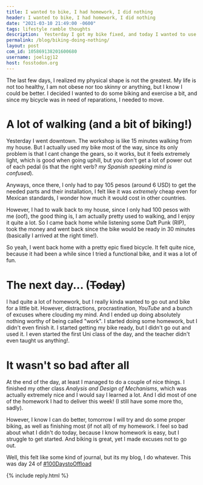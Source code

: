 ```yaml
---
title: I wanted to bike, I had homework, I did nothing 
header: I wanted to bike, I had homework, I did nothing
date: "2021-03-10 21:49:00 -0600"
tags: lifestyle ramble thoughts
description:  Yesterday I got my bike fixed, and today I wanted to use it, but I guess that everyday does not go the way you expect it to go
permalink: /blog/biking-doing-nothing/
layout: post
com_id: 105869138201600680
username: joeligj12
host: fosstodon.org
---
```


The last few days, I realized my physical shape is not the greatest. My life is not too healthy, I am not obese nor too skinny or anything, but I know I could be better. I decided I wanted to do some biking and exercise a bit, and since my bicycle was in need of reparations, I needed to move.

# A lot of walking (and a bit of biking!)

Yesterday I went downtown. The workshop is like 15 minutes walking from my house. But I actually used my bike most of the way, since its only problem is that I cant change the gears, so it works, but it feels extremely light, which is good when going uphill, but you don't get a lot of power out of each pedal (is that the right verb? *my Spanish speaking mind is confused*).

Anyways, once there, I only had to pay 105 pesos (around 6 USD) to get the needed parts and their installation, I felt like it was *extremely* cheap even for Mexican standards, I wonder how much it would cost in other countries.

However, I had to walk back to my house, since I only had 100 pesos with me (oof), the good thing is, I am actually pretty used to walking, and I enjoy it quite a lot. So I came back home while listening some Daft Punk (RIP), took the money and went back since the bike would be ready in 30 minutes (basically I arrived at the right time!).

So yeah, I went back home with a pretty epic fixed bicycle. It felt quite nice, because it had been a while since I tried a functional bike, and it was a lot of fun.

# The next day... (~~Today~~)

I had quite a lot of homework, but I really kinda wanted to go out and bike for a little bit. However, distractions, procrastination, *YouTube* and a bunch of excuses where clouding my mind. And I ended up doing absolutely nothing worthy of being called "work". I started doing some homework, but I didn't even finish it. I started getting my bike ready, but I didn't go out and used it. I even started the first Uni class of the day, and the teacher didn't even taught us anything!.

# It wasn't so bad after all

At the end of the day, at least I managed to do a couple of nice things. I finished my other class *Analysis and Design of Mechanisms*, which was actually extremely nice and I would say I learned a lot. And I did most of one of the homework I had to deliver this week! (I still have some more tho, sadly).

However, I know I can do better, tomorrow I will try and do some proper biking, as well as finishing most (if not all) of my homework. I feel so bad about what I didn't do today, because I know homework is easy, but I struggle to get started. And biking is great, yet I made excuses not to go out. 

Well, this felt like some kind of journal, but its my blog, I do whatever. This was day 24 of [#100DaystoOffload](https:/100daystooffload.com)



{% include reply.html %}
